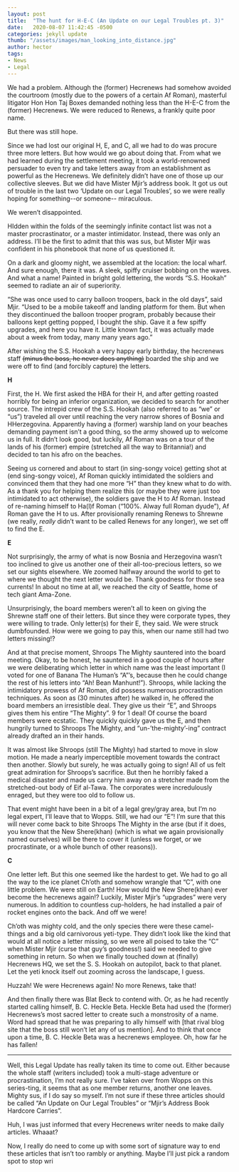 ```yaml
---
layout: post
title:  "The hunt for H-E-C (An Update on our Legal Troubles pt. 3)"
date:   2020-08-07 11:42:45 -0500
categories: jekyll update
thumb: "/assets/images/man_looking_into_distance.jpg"
author: hector
tags:
- News
- Legal
---
```


We had a problem. Although the (former) Hecrenews had somehow avoided the courtroom (mostly due to the powers of a certain Af Roman), masterful litigator Hon Hon Taj Boxes demanded nothing less than the H-E-C from the (former) Hecrenews. We were reduced to Renews, a frankly quite poor name.

But there was still hope.

Since we had lost our original H, E, and C, all we had to do was procure three more letters. But how would we go about doing that. From what we had learned during the settlement meeting, it took a world-renowned persuader to even try and take letters away from an establishment as powerful as the Hecrenews. We definitely didn’t have one of those up our collective sleeves. But we did have Mister Mjir’s address book. It got us out of trouble in the last two ‘Update on our Legal Troubles’, so we were really hoping for something--or someone-- miraculous. 

We weren’t disappointed.

HIdden within the folds of the seemingly infinite contact list was not a master procrastinator, or a master intimidator. Instead, there was only an address. I’ll be the first to admit that this was sus, but Mister Mjir was confident in his phonebook that none of us questioned it. 

On a dark and gloomy night, we assembled at the location: the local wharf. And sure enough, there it was. A sleek, spiffy cruiser bobbing on the waves. And what a name! Painted in bright gold lettering, the words “S.S. Hookah” seemed to radiate an air of superiority. 

“She was once used to carry balloon troopers, back in the old days”, said Mjir. “Used to be a mobile takeoff and landing platform for them. But when they discontinued the balloon trooper program, probably because their balloons kept getting popped, I bought the ship. Gave it a few spiffy upgrades, and here you have it. Little known fact, it was actually made about a week from today, many many years ago.”

After wishing the S.S. Hookah a very happy early birthday, the hecrenews staff ~~(minus the boss, he never  does anything)~~ boarded the ship and we were off to find (and forcibly capture) the letters.

**H**

First, the H. We first asked the HBA for their H, and after getting roasted horribly for being an inferior organization, we decided to search for another source. The intrepid crew of the S.S. Hookah (also referred to as “we” or “us”) traveled all over until reaching the very narrow shores of Bosnia and HHerzegovina. Apparently having a (former) warship land on your beaches demanding payment isn’t a good thing, so the army showed up to welcome us in full. It didn’t look good, but luckily, Af Roman was on a tour of the lands of his (former) empire (stretched all the way to Britannia!) and decided to tan his afro on the beaches. 

Seeing us cornered and about to start (in sing-songy voice) getting shot at (end sing-songy voice), Af Roman quickly intimidated the soldiers and convinced them that they had one more “H” than they knew what to do with. As a thank you for helping them realize this (or maybe they were just too intimidated to act otherwise), the soldiers gave the H to Af Roman. Instead of re-naming himself to Ha(l)f Roman (“100%. Alway full Roman dyude”), Af Roman gave the H to us. After provisionally renaming Renews to Shrewne (we really, *really* didn’t want to be called Renews for any longer), we set off to find the E.

**E**

Not surprisingly, the army of what is now Bosnia and Herzegovina wasn’t too inclined to give us another one of their all-too-precious letters, so we set our sights elsewhere. We zoomed halfway around the world to get to where we thought the next letter would be. Thank goodness for those sea currents! In about no time at all, we reached the city of Seattle, home of tech giant Ama-Zone. 

Unsurprisingly, the board members weren’t all to keen on giving the Shrewne staff one of their letters. But since they were corporate types, they were willing to trade. Only letter(s) for their E, they said. We were struck dumbfounded. How were we going to pay this, when our name still had two letters missing!?

And at that precise moment, Shroops The Mighty sauntered into the board meeting. Okay, to be honest, he sauntered in a good couple of hours after we were deliberating which letter in which name was the least important (I voted for one of Banana The Human’s “A”’s, because then he could change the rest of his letters into “Ah! Bean Manhunt!”). Shroops, while lacking the intimidatory prowess of Af Roman, did possess numerous procrastination techniques. As soon as (30 minutes after) he walked in, he offered the board members an irresistible deal. They give us their “E”, and Shroops gives them his entire “The Mighty”. 9 for 1 deal! Of course the board members were ecstatic. They quickly quickly gave us the E, and then hungrily turned to Shroops The Mighty, and “un-’the-mighty’-ing” contract already drafted an in their hands. 

It was almost like Shroops (still The Mighty) had started to move in slow motion. He made a nearly imperceptible movement towards the contract then another. Slowly but surely, he was actually going to sign! All of us felt great admiration for Shroops’s sacrifice. But then he horribly faked a medical disaster and made us carry him away on a stretcher made from the stretched-out body of Eif al-Tawa. The corporates were incredulously enraged, but they were too old to follow us. 

That event might have been in a bit of a legal grey/gray area, but I’m no legal expert, I’ll leave that to Wopps. Still, we had our “E”! I’m sure that this will never come back to bite Shroops The Mighty in the arse (but if it does, you know that the New Shere(khan) (which is what we again provisionally named ourselves) will be there to cover it (unless we forget, or we procrastinate, or a whole bunch of other reasons)).

**C**

One letter left. But this one seemed like the hardest to get. We had to go all the way to the ice planet Ch’oth and somehow wrangle that “C”, with one little problem. We were still on Earth! How would the New Shere(khan) ever become the hecrenews again!? Luckily, Mister Mjir’s “upgrades” were very numerous. In addition to countless cup-holders, he had installed a pair of rocket engines onto the back. And off we were!

Ch’oth was mighty cold, and the only species there were these camel-things and a big old carnivorous yeti-type. They didn’t look like the kind that would at all notice a letter missing, so we were all poised to take the “C” when Mister Mjir (curse that guy’s goodness!) said we needed to give something in return. So when we finally touched down at (finally) Hecrenews HQ, we set the S. S. Hookah on autopilot, back to that planet. Let the yeti knock itself out zooming across the landscape, I guess. 

Huzzah! We were Hecrenews again! No more Renews, take that!

And then finally there was Blat Beck to contend with. Or, as he had recently started calling himself, B. C. Heckle Beta. Heckle Beta had used the (former) Hecrenews’s most sacred letter to create such a monstrosity of a name. Word had spread that he was preparing to ally himself with [that rival blog site that the boss still won’t let any of us mention]. And to think that once upon a time, B. C. Heckle Beta was a hecrenews employee. Oh, how far he has fallen!

---

Well, this Legal Update has really taken its time to come out. Either because the whole staff (writers included) took a multi-stage adventure or procrastination, I’m not really sure. I’ve taken over from Wopps on this series-ting, it seems that as one member returns, another one leaves. Mighty sus, if I do say so myself. I’m not sure if these three articles should be called “An Update on Our Legal Troubles” or “Mjir’s Address Book Hardcore Carries”.

Huh, I was just informed that every Hecrenews writer needs to make daily articles. Whaaat?

Now, I really do need to come up with some sort of signature way to end these articles that isn’t too rambly or anything. Maybe I’ll just pick a random spot to stop wri



